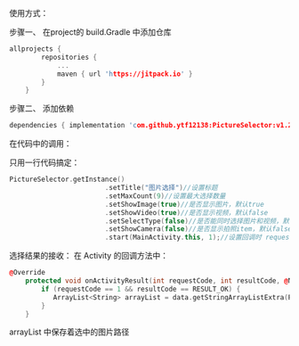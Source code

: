 使用方式：

步骤一、 在project的 build.Gradle 中添加仓库

```cpp
allprojects {
		repositories {
			...
			maven { url 'https://jitpack.io' }
		}
	}
```

步骤二、 添加依赖

```cpp
dependencies { implementation 'com.github.ytf12138:PictureSelector:v1.2' }
```

在代码中的调用：

只用一行代码搞定：

```cpp
PictureSelector.getInstance()
                        .setTitle("图片选择")//设置标题
                        .setMaxCount(9)//设置最大选择数量
                        .setShowImage(true)//是否显示图片，默认true
                        .setShowVideo(true)//是否显示视频，默认false
                        .setSelectType(false)//是否能同时选择图片和视频，默认false
                        .setShowCamera(false)//是否显示拍照item，默认false
                        .start(MainActivity.this, 1);//设置回调时 requestCode
```

选择结果的接收：
在 Activity 的回调方法中：

```cpp
@Override
    protected void onActivityResult(int requestCode, int resultCode, @Nullable Intent data) {
        if (requestCode == 1 && resultCode == RESULT_OK) {
           ArrayList<String> arrayList = data.getStringArrayListExtra(PictureSelector.SELECT_ITEM);
        }
    }
```

arrayList 中保存着选中的图片路径
